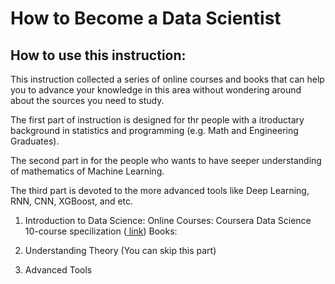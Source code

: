 # How to Become a Data Scientist

## How to use this instruction:
This instruction collected a series of online courses and books that can help you to advance your knowledge in this area without wondering around about the sources you need to study.

The first part of instruction is designed for thr people with a itroductary background in statistics and programming (e.g. Math and Engineering Graduates).

The second part in for the people who wants to have seeper understanding of mathematics of Machine Learning.

The third part is devoted to the more advanced tools like Deep Learning, RNN, CNN, XGBoost, and etc.

1. Introduction to Data Science:
Online Courses:
Coursera Data Science 10-course specilization (<a href="https://www.coursera.org/specializations/jhu-data-science"> link</a>)
Books:

2. Understanding Theory (You can skip this part)
3. Advanced Tools



